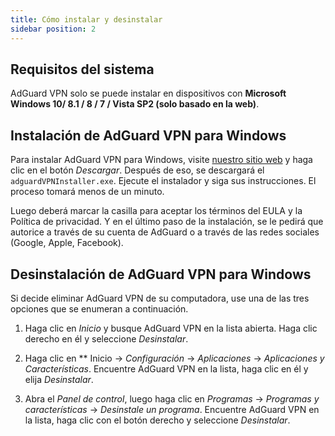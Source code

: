 ```yaml
---
title: Cómo instalar y desinstalar
sidebar position: 2
---
```



## Requisitos del sistema

AdGuard VPN solo se puede instalar en dispositivos con **Microsoft Windows 10/ 8.1 / 8 / 7 / Vista SP2 (solo basado en la web)**.


## Instalación de AdGuard VPN para Windows

Para instalar AdGuard VPN para Windows, visite [nuestro sitio web](https://adguard-vpn.com/en/welcome.html) y haga clic en el botón *Descargar*. Después de eso, se descargará el `adguardVPNInstaller.exe`. Ejecute el instalador y siga sus instrucciones. El proceso tomará menos de un minuto.

Luego deberá marcar la casilla para aceptar los términos del EULA y la Política de privacidad. Y en el último paso de la instalación, se le pedirá que autorice a través de su cuenta de AdGuard o a través de las redes sociales (Google, Apple, Facebook).


## Desinstalación de AdGuard VPN para Windows

Si decide eliminar AdGuard VPN de su computadora, use una de las tres opciones que se enumeran a continuación.

1. Haga clic en *Inicio* y busque AdGuard VPN en la lista abierta. Haga clic derecho en él y seleccione *Desinstalar*.

2. Haga clic en ** Inicio -> *Configuración* -> *Aplicaciones* -> *Aplicaciones y Características*. Encuentre AdGuard VPN en la lista, haga clic en él y elija *Desinstalar*.

3. Abra el *Panel de control*, luego haga clic en *Programas* -> *Programas y características* -> *Desinstale un programa*. Encuentre AdGuard VPN en la lista, haga clic con el botón derecho y seleccione *Desinstalar*.